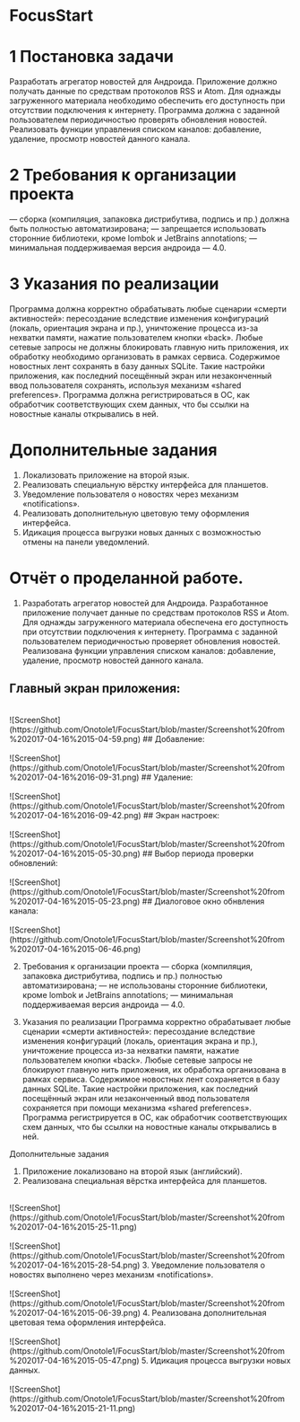# FocusStart
# 1 Постановка задачи
Разработать агрегатор новостей для Андроида. Приложение должно получать данные по средствам протоколов RSS и Atom. Для однажды загруженного материала необходимо обеспечить его доступность при отсутствии подключения к интернету. Программа должна с заданной пользователем периодичностью проверять обновления новостей. Реализовать функции управления списком каналов: добавление, удаление, просмотр новостей данного канала.
# 2 Требования к организации проекта
— сборка (компиляция, запаковка дистрибутива, подпись и пр.) должна быть полностью автоматизирована;
— запрещается использовать сторонние библиотеки, кроме lombok и JetBrains annotations;
— минимальная поддерживаемая версия андроида — 4.0.
# 3 Указания по реализации
Программа должна корректно обрабатывать любые сценарии «смерти активностей»: пересоздание вследствие изменения конфигураций (локаль, ориентация экрана и пр.), уничтожение процесса из-за нехватки памяти, нажатие пользователем кнопки «back». Любые сетевые запросы не должны блокировать главную нить приложения, их обработку необходимо организовать в рамках сервиса. Содержимое новостных лент сохранять в базу данных SQLite. Такие настройки приложения, как последний посещённый экран или незаконченный ввод пользователя сохранять, используя механизм «shared preferences». Программа должна регистрироваться в ОС, как обработчик соответствующих схем данных, что бы ссылки на новостные каналы открывались в ней.

# Дополнительные задания
1. Локализовать приложение на второй язык.
2. Реализовать специальную вёрстку интерфейса для планшетов.
3. Уведомление пользователя о новостях через механизм «notifications».
4. Реализовать дополнительную цветовую тему оформления интерфейса.
5. Идикация процесса выгрузки новых данных с возможностью отмены на панели уведомлений.

# Отчёт о проделанной работе.

1. Разработать агрегатор новостей для Андроида. 
Разработанное приложение получает данные по средствам протоколов RSS и Atom. Для однажды загруженного материала обеспечена его доступность при отсутствии подключения к интернету. Программа с заданной пользователем периодичностью проверяет обновления новостей. Реализована функции управления списком каналов: добавление, удаление, просмотр новостей данного канала.

## Главный экран приложения: <br>

</br>
![ScreenShot](https://github.com/Onotole1/FocusStart/blob/master/Screenshot%20from%202017-04-16%2015-04-59.png)
## Добавление: <br>

</br>
![ScreenShot](https://github.com/Onotole1/FocusStart/blob/master/Screenshot%20from%202017-04-16%2016-09-31.png)
## Удаление: <br>

</br>
![ScreenShot](https://github.com/Onotole1/FocusStart/blob/master/Screenshot%20from%202017-04-16%2016-09-42.png)
## Экран настроек: <br>

</br>
![ScreenShot](https://github.com/Onotole1/FocusStart/blob/master/Screenshot%20from%202017-04-16%2015-05-30.png)
## Выбор периода проверки обновлений: <br>

</br>
![ScreenShot](https://github.com/Onotole1/FocusStart/blob/master/Screenshot%20from%202017-04-16%2015-05-23.png)
## Диалоговое окно обнвления канала: <br>

</br>
![ScreenShot](https://github.com/Onotole1/FocusStart/blob/master/Screenshot%20from%202017-04-16%2015-06-46.png)

2. Требования к организации проекта
— сборка (компиляция, запаковка дистрибутива, подпись и пр.) полностью автоматизирована;
— не использованы сторонние библиотеки, кроме lombok и JetBrains annotations;
— минимальная поддерживаемая версия андроида — 4.0.

3. Указания по реализации
Программа корректно обрабатывает любые сценарии «смерти активностей»: пересоздание вследствие изменения конфигураций (локаль, ориентация экрана и пр.), уничтожение процесса из-за нехватки памяти, нажатие пользователем кнопки «back». Любые сетевые запросы не блокируют главную нить приложения, их обработка организована в рамках сервиса. Содержимое новостных лент сохраняется в базу данных SQLite. Такие настройки приложения, как последний посещённый экран или незаконченный ввод пользователя сохраняется при помощи механизма «shared preferences». Программа регистрируется в ОС, как обработчик соответствующих схем данных, что бы ссылки на новостные каналы открывались в ней.

Дополнительные задания
1. Приложение локализовано на второй язык (английский).
2. Реализована специальная вёрстка интерфейса для планшетов. <br>

</br>
![ScreenShot](https://github.com/Onotole1/FocusStart/blob/master/Screenshot%20from%202017-04-16%2015-25-11.png)
<br>

</br>
![ScreenShot](https://github.com/Onotole1/FocusStart/blob/master/Screenshot%20from%202017-04-16%2015-28-54.png)
3. Уведомление пользователя о новостях выполнено через механизм «notifications».
<br>

</br>
![ScreenShot](https://github.com/Onotole1/FocusStart/blob/master/Screenshot%20from%202017-04-16%2015-06-39.png)
4. Реализована дополнительная цветовая тема оформления интерфейса.
<br>

</br>
![ScreenShot](https://github.com/Onotole1/FocusStart/blob/master/Screenshot%20from%202017-04-16%2015-05-47.png)
5. Идикация процесса выгрузки новых данных.
<br>

</br>
![ScreenShot](https://github.com/Onotole1/FocusStart/blob/master/Screenshot%20from%202017-04-16%2015-21-11.png)
